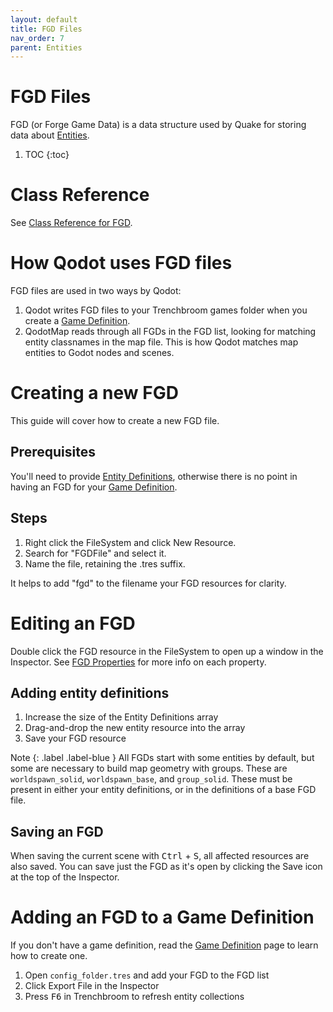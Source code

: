 ```yaml
---
layout: default
title: FGD Files
nav_order: 7
parent: Entities
---
```


# FGD Files

FGD (or Forge Game Data) is a data structure used by Quake for storing data about [Entities](index.md).

1. TOC
{:toc}

# Class Reference

See [Class Reference for FGD](../class-reference.md#fgd).

# How Qodot uses FGD files

FGD files are used in two ways by Qodot:

1. Qodot writes FGD files to your Trenchbroom games folder when you create a [Game Definition](/game-definition.md).
2. QodotMap reads through all FGDs in the FGD list, looking for matching entity classnames in the map file. This is how Qodot matches map entities to Godot nodes and scenes.

# Creating a new FGD

This guide will cover how to create a new FGD file.

## Prerequisites

You'll need to provide [Entity Definitions](/creating-entities.md), otherwise there is no point in having an FGD for your [Game Definition](/game-definition.md).

## Steps

1. Right click the FileSystem and click New Resource.
2. Search for "FGDFile" and select it.
3. Name the file, retaining the .tres suffix.

It helps to add "fgd" to the filename your FGD resources for clarity.

# Editing an FGD

Double click the FGD resource in the FileSystem to open up a window in the Inspector. See [FGD Properties](#fgd-properties) for more info on each property.

## Adding entity definitions

1. Increase the size of the Entity Definitions array
2. Drag-and-drop the new entity resource into the array
3. Save your FGD resource

Note
{: .label .label-blue }
All FGDs start with some entities by default, but some are necessary to build map geometry with groups. These are `worldspawn_solid`, `worldspawn_base`, and `group_solid`. These must be present in either your entity definitions, or in the definitions of a base FGD file.

## Saving an FGD

When saving the current scene with <kbd>Ctrl</kbd> + <kbd>S</kbd>, all affected resources are also saved. You can save just the FGD as it's open by clicking the Save icon at the top of the Inspector.

# Adding an FGD to a Game Definition

If you don't have a game definition, read the [Game Definition](/game-definition.md) page to learn how to create one.

1. Open `config_folder.tres` and add your FGD to the FGD list
2. Click Export File in the Inspector
3. Press <kbd>F6</kbd> in Trenchbroom to refresh entity collections
